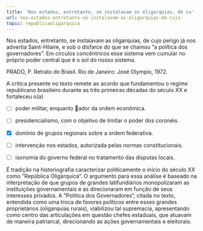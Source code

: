 ```yaml
---
title: 'Nos estados, entretanto, se instalavam as oligarquias, de cu'
url: nos-estados-entretanto-se-instalavam-as-oligarquias-de-cujo-
topic: republicaoligarquica
---
```



Nos estados, entretanto, se instalavam as oligarquias, de cujo perigo já nos advertia Saint-Hilaire, e sob o disfarce do que se chamou “a política dos governadores”. Em círculos concêntricos esse sistema vem cumular no próprio poder central que é o sol do nosso sistema.

PRADO, P. Retrato do Brasil. Rio de Janeiro: José Olympio, 1972.

A crítica presente no texto remete ao acordo que fundamentou o regime republicano brasileiro durante as três primeiras décadas do século XX e fortaleceu o(a)



- [ ] poder militar, enquanto ador da ordem econômica.
- [ ] presidencialismo, com o objetivo de limitar o poder dos coronéis.
- [x] domínio de grupos regionais sobre a ordem federativa.
- [ ] intervenção nos estados, autorizada pelas normas constitucionais.
- [ ] isonomia do governo federal no tratamento das disputas locais.


É tradição na historiografia caracterizar politicamente o início do século XX como ”República Oligárquica“. O argumento para essa análise é baseado na interpretação de que grupos de grandes latifundiários monopolizaram as instituições governamentais e as direcionaram em função de seus interesses privados. A ”Política dos Governadores“, citada no texto, entendida como uma troca de favores políticos entre esses grandes proprietários (oligarquias rurais), viabilizou tal supremacia, apresentando como centro das articulações em questão chefes estaduais, que atuavam de maneira patriarcal, direcionando as ações governamentais e eleitorais.
